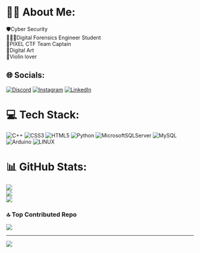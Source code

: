 # 👨‍💻 About Me:
🛡️Cyber Security<br>🕵🏼‍♂️Digital Forensics Engineer Student<br>🐉PIXEL CTF Team Captain<br>🎨Digital Art<br>🎻Violin lover


## 🌐 Socials:
[![Discord](https://img.shields.io/badge/Discord-%237289DA.svg?logo=discord&logoColor=white)](https://discord.gg/Wepliep#0001) [![Instagram](https://img.shields.io/badge/Instagram-%23E4405F.svg?logo=Instagram&logoColor=white)](https://instagram.com/erkancekic_01/?next=%2F) [![LinkedIn](https://img.shields.io/badge/LinkedIn-%230077B5.svg?logo=linkedin&logoColor=white)](https://linkedin.com/in/erkanckc0x0001) 

# 💻 Tech Stack:
![C++](https://img.shields.io/badge/c++-%2300599C.svg?style=for-the-badge&logo=c%2B%2B&logoColor=white) ![CSS3](https://img.shields.io/badge/css3-%231572B6.svg?style=for-the-badge&logo=css3&logoColor=white) ![HTML5](https://img.shields.io/badge/html5-%23E34F26.svg?style=for-the-badge&logo=html5&logoColor=white) ![Python](https://img.shields.io/badge/python-3670A0?style=for-the-badge&logo=python&logoColor=ffdd54) ![MicrosoftSQLServer](https://img.shields.io/badge/Microsoft%20SQL%20Sever-CC2927?style=for-the-badge&logo=microsoft%20sql%20server&logoColor=white) ![MySQL](https://img.shields.io/badge/mysql-%2300f.svg?style=for-the-badge&logo=mysql&logoColor=white) ![Arduino](https://img.shields.io/badge/-Arduino-00979D?style=for-the-badge&logo=Arduino&logoColor=white) ![LINUX](https://img.shields.io/badge/Linux-FCC624?style=for-the-badge&logo=linux&logoColor=black)
# 📊 GitHub Stats:
![](https://github-readme-stats.vercel.app/api?username=Wepliep&theme=blueberry&hide_border=false&include_all_commits=true&count_private=false)<br/>
![](https://github-readme-streak-stats.herokuapp.com/?user=Wepliep&theme=blueberry&hide_border=false)<br/>
![](https://github-readme-stats.vercel.app/api/top-langs/?username=Wepliep&theme=blueberry&hide_border=false&include_all_commits=true&count_private=false&layout=compact)

### 🔝 Top Contributed Repo
![](https://github-contributor-stats.vercel.app/api?username=Wepliep&limit=5&theme=dark&combine_all_yearly_contributions=true)

---
[![](https://visitcount.itsvg.in/api?id=Wepliep&icon=5&color=4)](https://visitcount.itsvg.in)

<!-- Proudly created with GPRM ( https://gprm.itsvg.in ) -->
